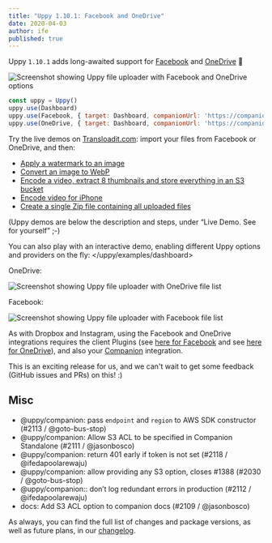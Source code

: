 ```yaml
---
title: "Uppy 1.10.1: Facebook and OneDrive"
date: 2020-04-03
author: ife
published: true
---
```


Uppy `1.10.1` adds long-awaited support for [Facebook](/docs/facebook/) and [OneDrive](/docs/onedrive/) 🎉

![Screenshot showing Uppy file uploader with Facebook and OneDrive options](/uppy/images/blog/1.10/uppy-facebook-onedrive.png)

```js
const uppy = Uppy()
uppy.use(Dashboard)
uppy.use(Facebook, { target: Dashboard, companionUrl: 'https://companion.uppy.io/' })
uppy.use(OneDrive, { target: Dashboard, companionUrl: 'https://companion.uppy.io/' })
```

Try the live demos on [Transloadit.com](https://transloadit.com): import your files from Facebook or OneDrive, and then:

- [Apply a watermark to an image](https://transloadit.com/demos/image-manipulation/text-watermarking/)
- [Convert an image to WebP](https://transloadit.com/demos/image-manipulation/convert-to-webp/)
- [Encode a video, extract 8 thumbnails and store everything in an S3 bucket](https://transloadit.com/demos/file-exporting/store-encoding-and-thumbnails-on-s3/)
- [Encode video for iPhone](https://transloadit.com/demos/video-encoding/encode-for-apple-iphone-11-pro-max/)
- [Create a single Zip file containing all uploaded files](https://transloadit.com/demos/file-compressing/create-one-zip-file-containing-all-uploaded-files/)

(Uppy demos are below the description and steps, under “Live Demo. See for yourself” ;-)

You can also play with an interactive demo, enabling different Uppy options and providers on the fly: </uppy/examples/dashboard>

OneDrive:

![Screenshot showing Uppy file uploader with OneDrive file list](/uppy/images/blog/1.10/uppy-onedrive.png)

Facebook:

![Screenshot showing Uppy file uploader with Facebook file list](/uppy/images/blog/1.10/uppy-facebook.png)

<!--more-->

As with Dropbox and Instagram, using the Facebook and OneDrive integrations requires the client Plugins (see [here for Facebook](/docs/facebook/) and see [here for OneDrive](/docs/onedrive/)), and also your [Companion](/docs/companion/#Options) integration.

This is an exciting release for us, and we can't wait to get some feedback (GitHub issues and PRs) on this! :)

## Misc

- @uppy/companion: pass `endpoint` and `region` to AWS SDK constructor (#2113 / @goto-bus-stop)
- @uppy/companion: Allow S3 ACL to be specified in Companion Standalone (#2111 / @jasonbosco)
- @uppy/companion: return 401 early if token is not set (#2118 / @ifedapoolarewaju)
- @uppy/companion: allow providing any S3 option, closes #1388 (#2030 / @goto-bus-stop)
- @uppy/companion:: don’t log redundant errors in production (#2112 / @ifedapoolarewaju)
- docs: Add S3 ACL option to companion docs (#2109 / @jasonbosco)

As always, you can find the full list of changes and package versions, as well as future plans, in our [changelog](https://github.com/transloadit/uppy/blob/master/CHANGELOG.md).
